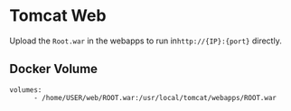 # Tomcat Web

Upload the ```Root.war``` in the webapps to run in```http://{IP}:{port}``` directly.

## Docker Volume

```
volumes:
      - /home/USER/web/ROOT.war:/usr/local/tomcat/webapps/ROOT.war
```